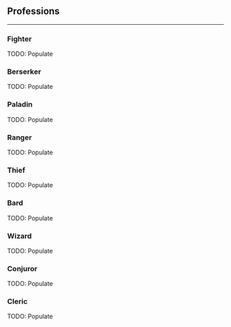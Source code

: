 ## Professions

_____

### Fighter

TODO: Populate

### Berserker

TODO: Populate

### Paladin

TODO: Populate

### Ranger

TODO: Populate

### Thief

TODO: Populate

### Bard

TODO: Populate

### Wizard

TODO: Populate

### Conjuror

TODO: Populate

### Cleric

TODO: Populate
